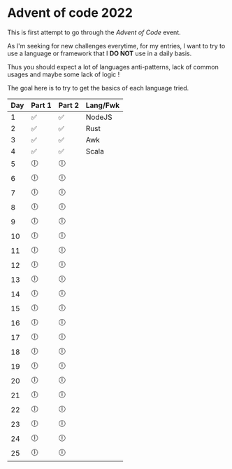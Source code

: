 # Advent of code 2022

This is first attempt to go through the *Advent of Code* event.

As I'm seeking for new challenges everytime, for my entries, I want to try to use a language or framework that I **DO NOT** use in a daily basis.

Thus you should expect a lot of languages anti-patterns, lack of common usages and maybe some lack of logic !

The goal here is to try to get the basics of each language tried.

| Day | Part 1 | Part 2 | Lang/Fwk |
| --- | ------ | ------ | -------- |
| 1   | ✅     | ✅     | NodeJS   |
| 2   | ✅     | ✅     | Rust     |
| 3   | ✅     | ✅     | Awk      |
| 4   | ✅     | ✅     | Scala    |
| 5   | 🕕     | 🕕     |          |
| 6   | 🕕     | 🕕     |          |
| 7   | 🕕     | 🕕     |          |
| 8   | 🕕     | 🕕     |          |
| 9   | 🕕     | 🕕     |          |
| 10  | 🕕     | 🕕     |          |
| 11  | 🕕     | 🕕     |          |
| 12  | 🕕     | 🕕     |          |
| 13  | 🕕     | 🕕     |          |
| 14  | 🕕     | 🕕     |          |
| 15  | 🕕     | 🕕     |          |
| 16  | 🕕     | 🕕     |          |
| 17  | 🕕     | 🕕     |          |
| 18  | 🕕     | 🕕     |          |
| 19  | 🕕     | 🕕     |          |
| 20  | 🕕     | 🕕     |          |
| 21  | 🕕     | 🕕     |          |
| 22  | 🕕     | 🕕     |          |
| 23  | 🕕     | 🕕     |          |
| 24  | 🕕     | 🕕     |          |
| 25  | 🕕     | 🕕     |          |